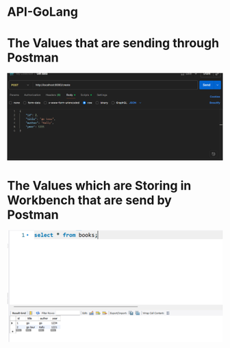 # API-GoLang


# The Values that are sending through Postman
![alt text](images/Postman.png)


# The Values which are Storing in Workbench that are send by Postman
![alt text](<images/SQL Workbench.png>)